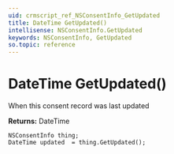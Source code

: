 ```yaml
---
uid: crmscript_ref_NSConsentInfo_GetUpdated
title: DateTime GetUpdated()
intellisense: NSConsentInfo.GetUpdated
keywords: NSConsentInfo, GetUpdated
so.topic: reference
---
```


# DateTime GetUpdated()

When this consent record was last updated

**Returns:** DateTime

```crmscript
NSConsentInfo thing;
DateTime updated  = thing.GetUpdated();
```

